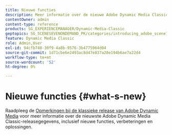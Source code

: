 ```yaml
---
title: Nieuwe functies
description: Meer informatie over de nieuwe Adobe Dynamic Media Classic vindt u in de opmerkingen bij de huidige release.
contentOwner: admin
content-type: reference
products: SG_EXPERIENCEMANAGER/Dynamic-Media-Classic
geptopics: SG_SCENESEVENONDEMAND_PK/categories/introducing_adobe_scene7
feature: Dynamic Media Classic
role: Admin,User
exl-id: 94cfb748-30f9-4a8b-9576-3b4775964d04
source-git-commit: 1d71cbe6e2493ac8d47e837a20e194b6ae7a22d4
workflow-type: tm+mt
source-wordcount: '52'
ht-degree: 0%

---
```


# Nieuwe functies {#what-s-new}

Raadpleeg de [Opmerkingen bij de klassieke release van Adobe Dynamic Media](https://experienceleague.adobe.com/docs/dynamic-media-developer-resources/release-notes/s7rn2017.html) voor meer informatie over de nieuwste Adobe Dynamic Media Classic-releasegegevens, inclusief nieuwe functies, verbeteringen en oplossingen.
